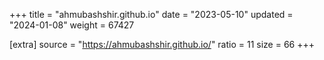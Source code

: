 +++
title = "ahmubashshir.github.io"
date = "2023-05-10"
updated = "2024-01-08"
weight = 67427

[extra]
source = "https://ahmubashshir.github.io/"
ratio = 11
size = 66
+++
